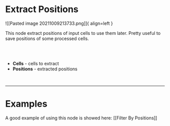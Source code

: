 # **Extract Positions** 

![[Pasted image 20211009213733.png]]{ align=left }    

This node extract positions of input cells to use them later. Pretty useful to save positions of some processed cells.  

<br /><br />

- **Cells** - cells to extract
- **Positions** - extracted positions

<br />

--------

# Examples
A good example of using this node is showed here: [[Filter By Positions]] 
